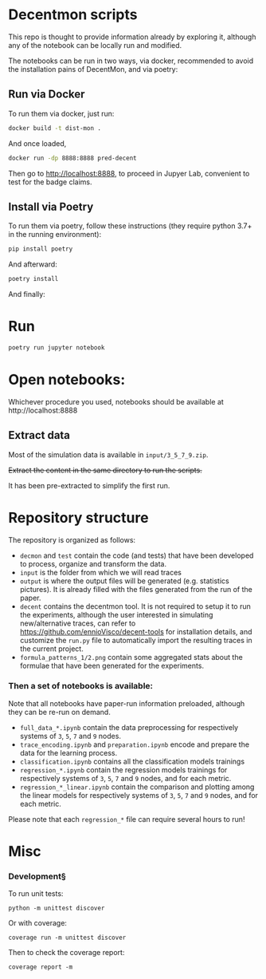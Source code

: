 # Decentmon scripts
This repo is thought to provide information already by exploring it, although any of the notebook can be locally run and modified.

The notebooks can be run in two ways, via docker, recommended to avoid the installation pains of DecentMon, and via poetry:

## Run via Docker
To run them via docker, just run:
```sh
docker build -t dist-mon . 
```
And once loaded,
```sh
docker run -dp 8888:8888 pred-decent
```
Then go to [http://localhost:8888](http://localhost:8888), to proceed in Jupyer Lab, convenient to test for the badge claims.


## Install via Poetry
To run them via poetry, follow these instructions (they require python 3.7+ in the running environment):

```sh
pip install poetry
```
And afterward:
```sh
poetry install
```
And finally:
# Run
```sh
poetry run jupyter notebook
```

# Open notebooks:
Whichever procedure you used, notebooks should be available at http://localhost:8888

## Extract data
Most of the simulation data is available in `input/3_5_7_9.zip`.

~~Extract the content in the same directory to run the scripts.~~

It has been pre-extracted to simplify the first run.

# Repository structure
The repository is organized as follows:

- `decmon` and `test` contain the code (and tests) that have been developed to process, organize and transform the data.
- `input` is the folder from which we will read traces
- `output` is where the output files will be generated (e.g. statistics pictures). It is already filled with the files generated from the run of the paper.
- `decent` contains the decentmon tool. It is not required to setup it to run the experiments, although the user interested in simulating new/alternative traces, can refer to https://github.com/ennioVisco/decent-tools for installation details, and customize the `run.py` file to automatically import the resulting traces in the current project.
- `formula_patterns_1/2.png` contain some aggregated stats about the formulae that have been generated for the experiments.

### Then a set of notebooks is available:
Note that all notebooks have paper-run information preloaded, although they can be re-run on demand.
- `full_data_*.ipynb` contain the data preprocessing for respectively systems of `3`, `5`, `7` and `9` nodes.
- `trace_encoding.ipynb` and `preparation.ipynb` encode and prepare the data for the learning process.
- `classification.ipynb` contains all the classification models trainings
- `regression_*.ipynb` contain the regression models trainings for respectively systems of `3`, `5`, `7` and `9` nodes, and for each metric.
- `regression_*_linear.ipynb` contain the comparison and plotting among the linear models for respectively systems of `3`, `5`, `7` and `9` nodes, and for each metric.

Please note that each `regression_*` file can require several hours to run!

# Misc

### Development§

To run unit tests:
```shell
python -m unittest discover
```

Or with coverage:
```shell
coverage run -m unittest discover
```

Then to check the coverage report:
```shell
coverage report -m
```